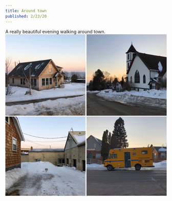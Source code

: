 ```yaml
---
title: Around town
published: 2/23/20
---
```

A really beautiful evening walking around town. 
![around town](photo.jpeg?cropResize=800,800)
